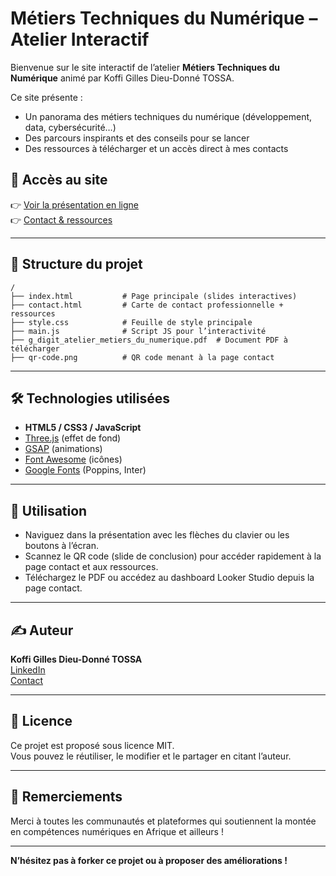 # Métiers Techniques du Numérique – Atelier Interactif

Bienvenue sur le site interactif de l’atelier **Métiers Techniques du Numérique** animé par Koffi Gilles Dieu-Donné TOSSA.

Ce site présente :
- Un panorama des métiers techniques du numérique (développement, data, cybersécurité…)
- Des parcours inspirants et des conseils pour se lancer
- Des ressources à télécharger et un accès direct à mes contacts

## 🚀 Accès au site

👉 [Voir la présentation en ligne](https://GillesT6.github.io/ateliernumeriqueaug25/)  
👉 [Contact & ressources](https://GillesT6.github.io/ateliernumeriqueaug25/contact.html)


---

## 📂 Structure du projet

```
/
├── index.html           # Page principale (slides interactives)
├── contact.html         # Carte de contact professionnelle + ressources
├── style.css            # Feuille de style principale
├── main.js              # Script JS pour l’interactivité
├── g_digit_atelier_metiers_du_numerique.pdf  # Document PDF à télécharger
├── qr-code.png          # QR code menant à la page contact
```

---

## 🛠️ Technologies utilisées

- **HTML5 / CSS3 / JavaScript**
- [Three.js](https://threejs.org/) (effet de fond)
- [GSAP](https://greensock.com/gsap/) (animations)
- [Font Awesome](https://fontawesome.com/) (icônes)
- [Google Fonts](https://fonts.google.com/) (Poppins, Inter)

---

## 📱 Utilisation

- Naviguez dans la présentation avec les flèches du clavier ou les boutons à l’écran.
- Scannez le QR code (slide de conclusion) pour accéder rapidement à la page contact et aux ressources.
- Téléchargez le PDF ou accédez au dashboard Looker Studio depuis la page contact.

---

## ✍️ Auteur

**Koffi Gilles Dieu-Donné TOSSA**  
[LinkedIn](http://www.linkedin.com/in/koffi-gilles-tossa-4759a1217)  
[Contact](https://GillesT6.github.io/ateliernumeriqueaug25/contact.html)

---

## 📄 Licence

Ce projet est proposé sous licence MIT.  
Vous pouvez le réutiliser, le modifier et le partager en citant l’auteur.

---

## 🙏 Remerciements

Merci à toutes les communautés et plateformes qui soutiennent la montée en compétences numériques en Afrique et ailleurs !

---

**N’hésitez pas à forker ce projet ou à proposer des améliorations !**